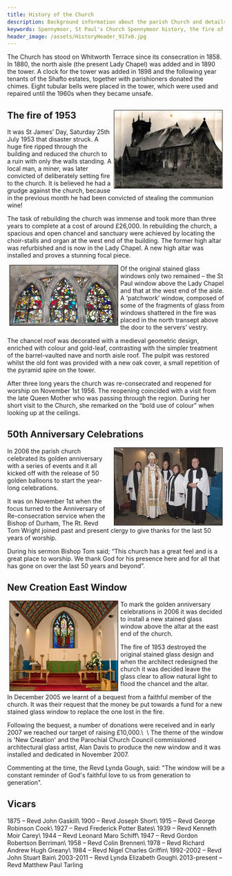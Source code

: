 ```yaml
---
title: History of the Church
description: Background information about the parish Church and details about the devastating fire of 1953 which destroyed the building.
keywords: Spennymoor, St Paul's Church Spennymoor history, the fire of 1953, Queen Mother's visit to Spennymoor in 1956, 50th anniversary celebrations, New Creation East End stained glass window, former vicars
header_image: /assets/HistoryHeader_917x0.jpg
---
```

The Church has stood on Whitworth Terrace since its consecration in 1858. In 1880, the north aisle (the present Lady Chapel) was added and in 1890 the tower. A clock for the tower was added in 1898 and the following year tenants of the Shafto estates, together with parishioners donated the chimes. Eight tubular bells were placed in the tower, which were used and repaired until the 1960s when they became unsafe.

## <img border="1" hspace="5" alt="The Church on fire" align="right" width="250" height="180" src="/assets/Church fire(1).jpg"/>The fire of 1953

It was St James’ Day, Saturday 25th July 1953 that disaster struck. A huge fire ripped through the building and reduced the church to a ruin with only the walls standing. A local man, a miner, was later convicted of deliberately setting fire to the church. It is believed he had a grudge against the church, because in the previous month he had been convicted of stealing the communion wine!

The task of rebuilding the church was immense and took more than three years to complete at a cost of around £26,000. In rebuilding the church, a spacious and open chancel and sanctuary were achieved by locating the choir-stalls and organ at the west end of the building. The former high altar was refurbished and is now in the Lady Chapel. A new high altar was installed and proves a stunning focal piece.

<img border="1" hspace="5" alt="The patchwork stained glass window" align="left" width="250" height="139" src="/assets/Patchwork.jpg"/>Of the original stained glass windows only two remained – the St Paul window above the Lady Chapel and that at the west end of the aisle. A ‘patchwork’ window, composed of some of the fragments of glass from windows shattered in the fire was placed in the north transept above the door to the servers’ vestry.

The chancel roof was decorated with a medieval geometric design, enriched with colour and gold-leaf, contrasting with the simpler treatment of the barrel-vaulted nave and north aisle roof. The pulpit was restored whilst the old font was provided with a new oak cover, a small repetition of the pyramid spire on the tower.

After three long years the church was re-consecrated and reopened for worship on November 1st 1956. The reopening coincided with a visit from the late Queen Mother who was passing through the region. During her short visit to the Church, she remarked on the “bold use of colour” when looking up at the ceilings.

## 50th Anniversary Celebrations

<img border="1" hspace="5" alt="50th anniversary service in 2006" align="right" width="250" height="179" src="/assets/Anniversary service.jpg"/>In 2006 the parish church celebrated its golden anniversary with a series of events and it all kicked off with the release of 50 golden balloons to start the year-long celebrations.

It was on November 1st when the focus turned to the Anniversary of Re-consecration service when the Bishop of Durham, The Rt. Revd Tom Wright joined past and present clergy to give thanks for the last 50 years of worship.

During his sermon Bishop Tom said; “This church has a great feel and is a great place to worship. We thank God for his presence here and for all that has gone on over the last 50 years and beyond”.

## New Creation East Window

<img border="1" hspace="5" alt="New Creation East Window" align="left" width="250" height="208" src="/assets/Chancel.jpg"/>To mark the golden anniversary celebrations in 2006 it was decided to install a new stained glass window above the altar at the east end of the church.

The fire of 1953 destroyed the original stained glass design and when the architect redesigned the church it was decided leave the glass clear to allow natural light to flood the chancel and the altar.

In December 2005 we learnt of a bequest from a faithful member of the church. It was their request that the money be put towards a fund for a new stained glass window to replace the one lost in the fire.

Following the bequest, a number of donations were received and in early 2007 we reached our target of raising £10,000.\\
  &#160;\\
The theme of the window is 'New Creation' and the Parochial Church Council commissioned architectural glass artist, Alan Davis to produce the new window and it was installed and dedicated in November 2007.

Commenting at the time, the Revd Lynda Gough, said: "The window will be a constant reminder of God's faithful love to us from generation to generation".

## Vicars

1875 – Revd John Gaskill\\
1900 – Revd Joseph Short\\
1915 – Revd George Robinson Cook\\
1927 – Revd Frederick Potter Bates\\
1939 – Revd Kenneth Moir Carey\\
1944 – Revd Leonard Maro Schiff\\
1947 – Revd Gordon Robertson Berriman\\
1958 – Revd Colin Brennen\\
1978 – Revd Richard Andrew Hugh Greany\\
1984 – Revd Nigel Charles Griffin\\
1992-2002 – Revd John Stuart Bain\\
2003-2011 – Revd Lynda Elizabeth Gough\\
2013-present – Revd Matthew Paul Tarling
